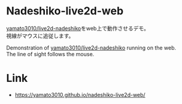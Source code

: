 # Nadeshiko-live2d-web
[yamato3010/live2d-nadeshiko](https://github.com/yamato3010/live2d-nadeshiko)をweb上で動作させるデモ。  
視線がマウスに追従します。  

Demonstration of [yamato3010/live2d-nadeshiko](https://github.com/yamato3010/live2d-nadeshiko) running on the web.  
The line of sight follows the mouse.   

# Link
- https://yamato3010.github.io/nadeshiko-live2d-web/